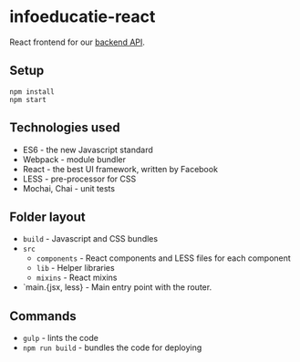 # infoeducatie-react

React frontend for our [backend API](https://github.com/infoeducatie/infoeducatie-api).

## Setup

```
npm install
npm start
```

## Technologies used

- ES6 - the new Javascript standard
- Webpack - module bundler
- React - the best UI framework, written by Facebook
- LESS - pre-processor for CSS
- Mochai, Chai - unit tests

## Folder layout

- `build` - Javascript and CSS bundles
- `src`
  - `components` - React components and LESS files for each component
  - `lib` - Helper libraries
  - `mixins` - React mixins
- `main.{jsx, less} - Main entry point with the router.

## Commands

- `gulp` - lints the code
- `npm run build` - bundles the code for deploying
